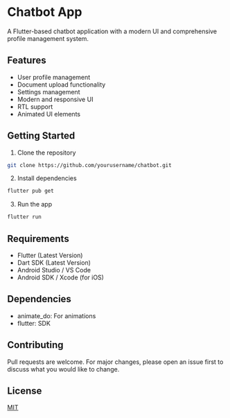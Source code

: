 # Chatbot App

A Flutter-based chatbot application with a modern UI and comprehensive profile management system.

## Features

- User profile management
- Document upload functionality
- Settings management
- Modern and responsive UI
- RTL support
- Animated UI elements

## Getting Started

1. Clone the repository
```bash
git clone https://github.com/yourusername/chatbot.git
```

2. Install dependencies
```bash
flutter pub get
```

3. Run the app
```bash
flutter run
```

## Requirements

- Flutter (Latest Version)
- Dart SDK (Latest Version)
- Android Studio / VS Code
- Android SDK / Xcode (for iOS)

## Dependencies

- animate_do: For animations
- flutter: SDK

## Contributing

Pull requests are welcome. For major changes, please open an issue first to discuss what you would like to change.

## License

[MIT](https://choosealicense.com/licenses/mit/)
